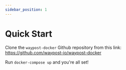 ```yaml
---
sidebar_position: 1
---
```

# Quick Start
Clone the `waypost-docker` Github repository from this link: https://github.com/waypost-io/waypost-docker

Run `docker-compose up` and you're all set!